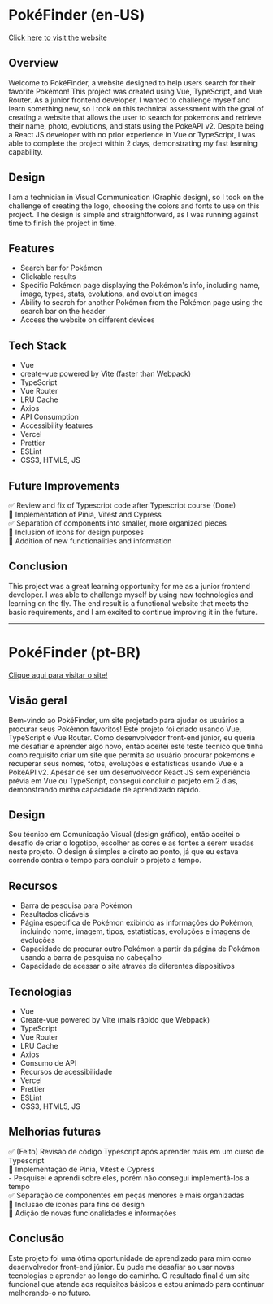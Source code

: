 # PokéFinder (en-US)

[Click here to visit the website](https://pokefinder-pbombonato.vercel.app/)

## Overview

Welcome to PokéFinder, a website designed to help users search for their favorite Pokémon! This project was created using Vue, TypeScript, and Vue Router. As a junior frontend developer, I wanted to challenge myself and learn something new, so I took on this technical assessment with the goal of creating a website that allows the user to search for pokemons and retrieve their name, photo, evolutions, and stats using the PokeAPI v2. Despite being a React JS developer with no prior experience in Vue or TypeScript, I was able to complete the project within 2 days, demonstrating my fast learning capability.

## Design

I am a technician in Visual Communication (Graphic design), so I took on the challenge of creating the logo, choosing the colors and fonts to use on this project. The design is simple and straightforward, as I was running against time to finish the project in time.

## Features

- Search bar for Pokémon
- Clickable results
- Specific Pokémon page displaying the Pokémon's info, including name, image, types, stats, evolutions, and evolution images
- Ability to search for another Pokémon from the Pokémon page using the search bar on the header
- Access the website on different devices

## Tech Stack

- Vue
- create-vue powered by Vite (faster than Webpack)
- TypeScript
- Vue Router
- LRU Cache
- Axios
- API Consumption
- Accessibility features
- Vercel
- Prettier
- ESLint
- CSS3, HTML5, JS

## Future Improvements

:white_check_mark: Review and fix of Typescript code after Typescript course (Done) <br />
:black_square_button: Implementation of Pinia, Vitest and Cypress <br />
:white_check_mark: Separation of components into smaller, more organized pieces <br />
:black_square_button: Inclusion of icons for design purposes <br />
:black_square_button: Addition of new functionalities and information <br />

## Conclusion

This project was a great learning opportunity for me as a junior frontend developer. I was able to challenge myself by using new technologies and learning on the fly. The end result is a functional website that meets the basic requirements, and I am excited to continue improving it in the future.

<hr />

# PokéFinder (pt-BR)

[Clique aqui para visitar o site!](https://pokefinder-pbombonato.vercel.app/)

## Visão geral

Bem-vindo ao PokéFinder, um site projetado para ajudar os usuários a procurar seus Pokémon favoritos! Este projeto foi criado usando Vue, TypeScript e Vue Router. Como desenvolvedor front-end júnior, eu queria me desafiar e aprender algo novo, então aceitei este teste técnico que tinha como requisito criar um site que permita ao usuário procurar pokemons e recuperar seus nomes, fotos, evoluções e estatísticas usando Vue e a PokeAPI v2. Apesar de ser um desenvolvedor React JS sem experiência prévia em Vue ou TypeScript, consegui concluir o projeto em 2 dias, demonstrando minha capacidade de aprendizado rápido.

## Design

Sou técnico em Comunicação Visual (design gráfico), então aceitei o desafio de criar o logotipo, escolher as cores e as fontes a serem usadas neste projeto. O design é simples e direto ao ponto, já que eu estava correndo contra o tempo para concluir o projeto a tempo.

## Recursos

- Barra de pesquisa para Pokémon
- Resultados clicáveis
- Página específica de Pokémon exibindo as informações do Pokémon, incluindo nome, imagem, tipos, estatísticas, evoluções e imagens de evoluções
- Capacidade de procurar outro Pokémon a partir da página de Pokémon usando a barra de pesquisa no cabeçalho
- Capacidade de acessar o site através de diferentes dispositivos

## Tecnologias

- Vue
- Create-vue powered by Vite (mais rápido que Webpack)
- TypeScript
- Vue Router
- LRU Cache
- Axios
- Consumo de API
- Recursos de acessibilidade
- Vercel
- Prettier
- ESLint
- CSS3, HTML5, JS

## Melhorias futuras

:white_check_mark: (Feito) Revisão de código Typescript após aprender mais em um curso de Typescript <br />
:black_square_button: Implementação de Pinia, Vitest e Cypress <br />
    - Pesquisei e aprendi sobre eles, porém não consegui implementá-los a tempo <br />
:white_check_mark: Separação de componentes em peças menores e mais organizadas <br />
:black_square_button: Inclusão de ícones para fins de design <br />
:black_square_button: Adição de novas funcionalidades e informações <br />

## Conclusão

Este projeto foi uma ótima oportunidade de aprendizado para mim como desenvolvedor front-end júnior. Eu pude me desafiar ao usar novas tecnologias e aprender ao longo do caminho. O resultado final é um site funcional que atende aos requisitos básicos e estou animado para continuar melhorando-o no futuro.
